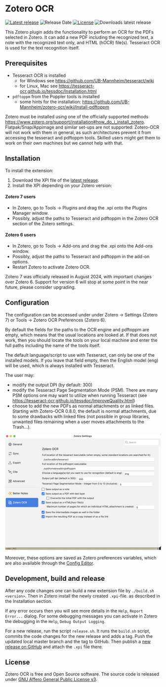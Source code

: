 # Zotero OCR

[![Latest release](https://img.shields.io/github/v/release/UB-Mannheim/zotero-ocr)](https://github.com/UB-Mannheim/zotero-ocr/releases)
![Release Date](https://img.shields.io/github/release-date/UB-Mannheim/zotero-ocr?color=9cf)
[![License](https://img.shields.io/github/license/UB-Mannheim/zotero-ocr)](https://github.com/UB-Mannheim/zotero-ocr/blob/master/LICENSE)
![Downloads latest release](https://img.shields.io/github/downloads/UB-Mannheim/zotero-ocr/latest/total?color=yellow)

This Zotero plugin adds the functionality to perform an OCR for the PDFs selected in Zotero.
It can add a new PDF including the recognized text, a note with the recognized text only, and HTML (hOCR) file(s).
Tesseract OCR is used for the text recognition itself.


## Prerequisites

- Tesseract OCR is installed
  - for Windows see https://github.com/UB-Mannheim/tesseract/wiki
  - for Linux, Mac see https://tesseract-ocr.github.io/tessdoc/Installation.html
- `pdftoppm` from the Poppler tools is installed
  - some hints for the installation: https://github.com/UB-Mannheim/zotero-ocr/wiki/Install-pdftoppm

Zotero must be installed using one of the officially supported methods https://www.zotero.org/support/installation#how_do_i_install_zotero. Flatpak/Snap/Appimage and similar set-ups are not supported: Zotero-OCR will not work with them in general, as such architectures prevent it from accessing the tesseract and pdftoppm tools. Skilled users might get them to work on their own machines but we cannot help with that.


## Installation

To install the extension:

1. Download the XPI file of the [latest release](https://github.com/UB-Mannheim/zotero-ocr/releases).
2. Install the XPI depending on your Zotero version:

#### Zotero 7 users
* In Zotero, go to Tools → Plugins and drag the .xpi onto the Plugins Manager window.
* Possibly, adjust the paths to Tesseract and pdftoppm in the Zotero OCR section of the Zotero settings.

#### Zotero 6 users

* In Zotero, go to Tools → Add-ons and drag the .xpi onto the Add-ons window.
* Possibly, adjust the paths to Tesseract and pdftoppm in the add-on options.
* Restart Zotero to activate Zotero OCR.

Zotero 7 was officially released in August 2024, with important changes over Zotero 6. Support for version 6 will stop at some point in the near future, please consider upgrading.


## Configuration

The configuration can be accessed under under Zotero → Settings (Zotero 7) or Tools → Zotero OCR Preferences (Zotero 6).

By default the fields for the paths to the OCR engine and pdftoppm are empty, which means that the usual locations are looked at. If that does not work, then you should locate the tools on your local machine and enter the full paths including the name of the tools itself.

The default language/script to use with Tesseract, can only be one of the installed models. If you leave that field empty, then the English model (eng) will be used, which is always installed with Tesseract.

The user may:
- modify the output DPI (by default: 300)
- modify the Tesseract Page Segmentation Mode (PSM). There are many PSM options one may want to utilize when running Tesseract (see https://tesseract-ocr.github.io/tessdoc/ImproveQuality.html)
- choose to add the new PDFs as normal attachments or as linked files. Starting with Zotero-OCR 0.8.0, the default is normal attachments, due to some drawbacks with linked files (not possible in group libraries, unwanted files remaining when a user moves attachments to the Trash...).


![Zotero OCR Preferences](./screenshots/Zotero-OCR-Preferences.png)

Moreover, these options are saved as Zotero preferences variables, which are also available through the [Config Editor](https://www.zotero.org/support/preferences/advanced).


## Development, build and release

After any code changes one can build a new extension file by `./build.sh <version>`.
Then in Zotero install the newly created `.xpi`-file. as described in the Installation section.

If any error occurs then you will see more details in the `Help`, `Report Error...` dialog. For some debugging messages you can activate in Zotero the debugging in the `Help`, `Debug Output Logging`.

For a new release, run the script `release.sh`.
It runs the `build.sh` script, commits the code changes for the new release and adds a tag.
Push the updated local master branch and the tag to GitHub.
Then publish a [new release on GitHub](https://github.com/UB-Mannheim/zotero-ocr/releases/new) and attach the `.xpi` file there.


## License

Zotero OCR is free and Open Source software.
The source code is released under [GNU Affero General Public License v3](LICENSE).
